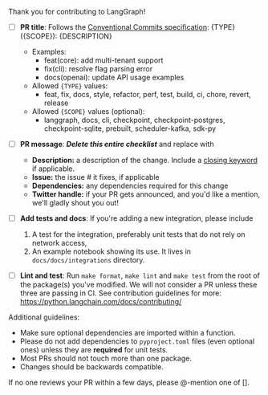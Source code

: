 Thank you for contributing to LangGraph!

- [ ] **PR title**: Follows the [Conventional Commits specification](https://www.conventionalcommits.org/en/v1.0.0/): {TYPE}({SCOPE}): {DESCRIPTION}
    - Examples:
        - feat(core): add multi-tenant support
        - fix(cli): resolve flag parsing error
        - docs(openai): update API usage examples
    - Allowed `{TYPE}` values:
        - feat, fix, docs, style, refactor, perf, test, build, ci, chore, revert, release
    - Allowed `{SCOPE}` values (optional):
        - langgraph, docs, cli, checkpoint, checkpoint-postgres, checkpoint-sqlite, prebuilt, scheduler-kafka, sdk-py

- [ ] **PR message**: ***Delete this entire checklist*** and replace with
    - **Description:** a description of the change. Include a [closing keyword](https://docs.github.com/en/issues/tracking-your-work-with-issues/using-issues/linking-a-pull-request-to-an-issue#linking-a-pull-request-to-an-issue-using-a-keyword) if applicable.
    - **Issue:** the issue # it fixes, if applicable
    - **Dependencies:** any dependencies required for this change
    - **Twitter handle:** if your PR gets announced, and you'd like a mention, we'll gladly shout you out!


- [ ] **Add tests and docs**: If you're adding a new integration, please include
  1. A test for the integration, preferably unit tests that do not rely on network access,
  2. An example notebook showing its use. It lives in `docs/docs/integrations` directory.


- [ ] **Lint and test**: Run `make format`, `make lint` and `make test` from the root of the package(s) you've modified. We will not consider a PR unless these three are passing in CI. See contribution guidelines for more: https://python.langchain.com/docs/contributing/

Additional guidelines:
- Make sure optional dependencies are imported within a function.
- Please do not add dependencies to `pyproject.toml` files (even optional ones) unless they are **required** for unit tests.
- Most PRs should not touch more than one package.
- Changes should be backwards compatible.

If no one reviews your PR within a few days, please @-mention one of [].
